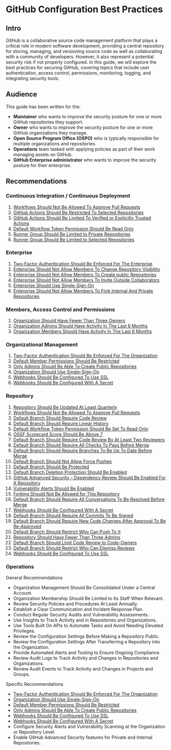 # GitHub Configuration Best Practices

## Intro

GitHub is a collaborative source code management platform that plays a critical
role in modern software development, providing a central repository for
storing, managing, and versioning source code as well as collaborating with
a community of developers. However, it also represent a potential security
risk if not properly configured. In this guide, we will explore the best
practices for securing GitHub, covering topics that include user
authentication, access control, permissions, monitoring, logging,
and integrating security tools.

## Audience

This guide has been written for the:

* **Maintainer** who wants to improve the security posture for one or more
GitHub repositories they support.
* **Owner** who wants to improve the security posture for one or more GitHub
organizations they manage.
* **Open Source Program Office (OSPO)** who is typically responsible for
multiple organizations and repositories.
* **Operations** team tasked with applying policies as part of their work
managing assets on GitHub.
* **GitHub Enterprise administrator** who wants to improve the security posture for their enterprise.

## Recommendations

### Continuous Integration / Continuous Deployment

1. [Workflows Should Not Be Allowed To Approve Pull Requests](actions/actions_can_approve_pull_requests.md)
2. [GitHub Actions Should Be Restricted To Selected Repositories](actions/all_repositories_can_run_github_actions.md)
3. [GitHub Actions Should Be Limited To Verified or Explicitly Trusted Actions](actions/all_github_actions_are_allowed.md)
4. [Default Workflow Token Permission Should Be Read Only](actions/token_default_permissions_is_read_write.md)
5. [Runner Group Should Be Limited to Private Repositories](runner_group/runner_group_can_be_used_by_public_repositories.md)
6. [Runner Group Should Be Limited to Selected Repositories](runner_group/runner_group_not_limited_to_selected_repositories.md)

### Enterprise

1. [Two-Factor Authentication Should Be Enforced For The Enterprise](enterprise/enterprise_enforce_two_factor_authentication.md)
2. [Enterprise Should Not Allow Members To Change Repository Visibility](enterprise/enterprise_not_using_visibility_change_disable_policy.md)
3. [Enterprise Should Not Allow Members To Create public Repositories](enterprise/enterprise_allows_creating_public_repos.md)
4. [Enterprise Should Not Allow Members To Invite Outside Collaborators](enterprise/enterprise_allows_inviting_externals_collaborators.md)
5. [Enterprise Should Use Single-Sign-On](enterprise/enterprise_not_using_single_sign_on.md)
6. [Enterprise Should Not Allow Members To Fork Internal And Private Repositories](enterprise/enterprise_allows_forking_repos.md)

### Members, Access Control and Permissions

1. [Organization Should Have Fewer Than Three Owners](member/organization_has_too_many_admins.md)
2. [Organization Admins Should Have Activity In The Last 6 Months](member/stale_admin_found.md)
3. [Organization Members Should Have Activity In The Last 6 Months](member/stale_member_found.md)

### Organizational Management

1. [Two-Factor Authentication Should Be Enforced For The Organization](organization/two_factor_authentication_not_required_for_org.md)
2. [Default Member Permissions Should Be Restricted](organization/default_repository_permission_is_not_none.md)
3. [Only Admins Should Be Able To Create Public Repositories](organization/non_admins_can_create_public_repositories.md)
4. [Organization Should Use Single-Sign-On](organization/organization_not_using_single_sign_on.md)
5. [Webhooks Should Be Configured To Use SSL](organization/organization_webhook_doesnt_require_ssl.md)
6. [Webhooks Should Be Configured With A Secret](organization/organization_webhook_no_secret.md)

### Repository

1. [Repository Should Be Updated At Least Quarterly](repository/repository_not_maintained.md)
2. [Workflows Should Not Be Allowed To Approve Pull Requests](repository/actions_can_approve_pull_requests.md)
3. [Default Branch Should Require Code Review](repository/code_review_not_required.md)
4. [Default Branch Should Require Linear History](repository/non_linear_history.md)
5. [Default Workflow Token Permission Should Be Set To Read Only](repository/token_default_permissions_is_read_write.md)
6. [OSSF Scorecard Score Should Be Above 7](repository/scorecard_score_too_low.md)
7. [Default Branch Should Require Code Review By At Least Two Reviewers](repository/code_review_by_two_members_not_required.md)
8. [Default Branch Should Require All Checks To Pass Before Merge](repository/requires_status_checks.md)
9. [Default Branch Should Require Branches To Be Up To Date Before Merge](repository/requires_branches_up_to_date_before_merge.md)
10. [Default Branch Should Not Allow Force Pushes](repository/missing_default_branch_protection_force_push.md)
11. [Default Branch Should Be Protected](repository/missing_default_branch_protection.md)
12. [Default Branch Deletion Protection Should Be Enabled](repository/missing_default_branch_protection_deletion.md)
13. [GitHub Advanced Security – Dependency Review Should Be Enabled For A Repository](repository/ghas_dependency_review_not_enabled.md)
14. [Vulnerability Alerts Should Be Enabled](repository/vulnerability_alerts_not_enabled.md)
15. [Forking Should Not Be Allowed for This Repository](repository/forking_allowed_for_repository.md)
16. [Default Branch Should Require All Conversations To Be Resolved Before Merge](repository/no_conversation_resolution.md)
17. [Webhooks Should Be Configured With A Secret](repository/repository_webhook_no_secret.md)
18. [Default Branch Should Require All Commits To Be Signed](repository/no_signed_commits.md)
19. [Default Branch Should Require New Code Changes After Approval To Be Re-Approved](repository/dismisses_stale_reviews.md)
20. [Default Branch Should Restrict Who Can Push To It](repository/pushes_are_not_restricted.md)
21. [Repository Should Have Fewer Than Three Admins](repository/repository_has_too_many_admins.md)
22. [Default Branch Should Limit Code Review to Code-Owners](repository/code_review_not_limited_to_code_owners.md)
23. [Default Branch Should Restrict Who Can Dismiss Reviews](repository/review_dismissal_allowed.md)
24. [Webhooks Should Be Configured To Use SSL](repository/repository_webhook_doesnt_require_ssl.md)

### Operations

General Recommendations

* Organization Management Should Be Consolidated Under a Central Account.
* Organization Membership Should Be Limited to Its Staff When Relevant.
* Review Security Policies and Procedures At Least Annually.
* Establish a Clear Communication and Incident Response Plan.
* Conduct Regular Security Audits and Vulnerability Assessments.
* Use Insights to Track Activity and in Repositories and Organizations.
* Use Tools Built On APIs to Automate Tasks and Avoid Needing Elevated Privileges.
* Review the Configuration Settings Before Making a Repository Public.
* Review the Configuration Settings After Transferring a Repository into the Organization.
* Provide Automated Alerts and Tooling to Ensure Ongoing Compliance.
* Review Audit Logs to Track Activity and Changes in Repositories and Organizations.
* Review Audit Events to Track Activity and Changes in Projects and Groups.

Specific Recommendations

* [Two-Factor Authentication Should Be Enforced For The Organization](organization/two_factor_authentication_not_required_for_org.md)
* [Organization Should Use Single-Sign-On](organization/organization_not_using_single_sign_on.md)
* [Default Member Permissions Should Be Restricted](organization/default_repository_permission_is_not_none.md)
* [Only Admins Should Be Able To Create Public Repositories](organization/non_admins_can_create_public_repositories.md)
* [Webhooks Should Be Configured To Use SSL](organization/organization_webhook_doesnt_require_ssl.md)
* [Webhooks Should Be Configured With A Secret](organization/organization_webhook_no_secret.md)
* Configure Security Alerts and Vulnerability Scanning at the Organization or
Repository Level.
* Enable GitHub Advanced Security features for Private and Internal Repositories.
